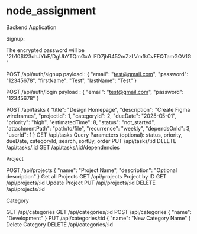 # node_assignment
Backend Application

Signup:

The encrypted password will be  
"$2b$10$I23ohJYbE/DgUbYTQmGxA.lFD7jhR452mZzLVmfkCvFEQTamGOV1G"

POST /api/auth/signup
payload :
{
  "email": "test@gmail.com",
  "password": "12345678",
  "firstName": "Test",
  "lastName": "Test"
}

POST /api/auth/login
payload :
{
  "email": "test@gmail.com",
  "password": "12345678"
}

POST /api/tasks
{
  "title": "Design Homepage",
  "description": "Create Figma wireframes",
  "projectId": 1,
  "categoryId": 2,
  "dueDate": "2025-05-01",
  "priority": "high",
  "estimatedTime": 8,
  "status": "not_started",
  "attachmentPath": "path/to/file",
  "recurrence": "weekly",
  "dependsOnId": 3,
  "userId": 1
}
GET /api/tasks
Query Parameters (optional):
status, priority, dueDate, categoryId, search, sortBy, order
PUT /api/tasks/:id
DELETE /api/tasks/:id
GET /api/tasks/:id/dependencies

Project

POST /api/projects
{
  "name": "Project Name",
  "description": "Optional description"
}
Get all Projects
GET /api/projects
Project by ID
GET /api/projects/:id
Update Project
PUT /api/projects/:id
DELETE /api/projects/:id

Category

GET /api/categories
GET /api/categories/:id
POST /api/categories
{
  "name": "Development"
}
PUT /api/categories/:id
{
  "name": "New Category Name"
}
Delete Category
DELETE /api/categories/:id